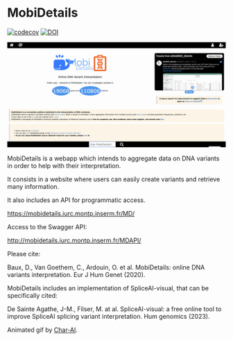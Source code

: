 # MobiDetails

[![codecov](https://codecov.io/gh/beboche/MobiDetails/branch/master/graphs/badge.svg)](https://codecov.io/gh/beboche/MobiDetails)
[![DOI](https://zenodo.org/badge/203738486.svg)](https://zenodo.org/badge/latestdoi/203738486)

![md.gif](doc/img/md.gif)

MobiDetails is a webapp which intends to aggregate data on DNA variants in order to help with their interpretation.

It consists in a website where users can easily create variants and retrieve many information.

It also includes an API for programmatic access.

https://mobidetails.iurc.montp.inserm.fr/MD/

Access to the Swagger API:

http://mobidetails.iurc.montp.inserm.fr/MDAPI/

Please cite:

Baux, D., Van Goethem, C., Ardouin, O. et al. MobiDetails: online DNA variants interpretation. Eur J Hum Genet (2020).

MobiDetails includes an implementation of SpliceAI-visual, that can be specifically cited:

De Sainte Agathe, J-M., Filser, M. at al. SpliceAI-visual: a free online tool to improve SpliceAI splicing variant interpretation. Hum genomics (2023).

Animated gif by [Char-Al](https://github.com/Char-Al).



